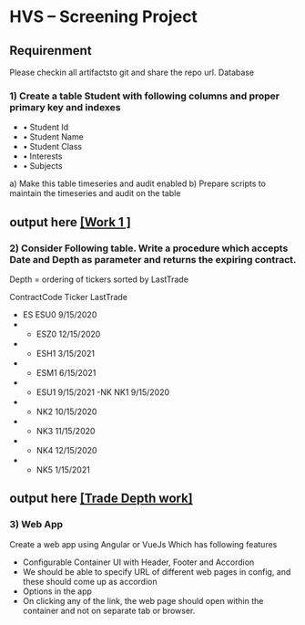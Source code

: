 # HVS – Screening Project

## Requirenment
Please checkin all artifactsto git and share the repo url.
Database
### 1) Create a table Student with following columns and proper primary key and indexes
- • Student Id
- • Student Name
- • Student Class
- • Interests
- • Subjects

a) Make this table timeseries and audit enabled
b) Prepare scripts to maintain the timeseries and audit on the table

##  output here [[Work 1 ]][1]

### 2) Consider Following table. Write a procedure which accepts Date and Depth as parameter and returns the expiring contract.
Depth = ordering of tickers sorted by LastTrade

ContractCode Ticker LastTrade
- ES ESU0 9/15/2020
- - ESZ0 12/15/2020
- - ESH1 3/15/2021
- - ESM1 6/15/2021
- - ESU1 9/15/2021
-NK NK1 9/15/2020
- - NK2 10/15/2020
- - NK3 11/15/2020
- - NK4 12/15/2020
- - NK5 1/15/2021

## output here [[Trade Depth work]][3]
### 3) Web App
Create a web app using Angular or VueJs Which has following features
- Configurable Container UI with Header, Footer and Accordion
- We should be able to specify URL of different web pages in config, and these should come up as accordion
- Options in the app
- On clicking any of the link, the web page should open within the container and not on separate tab or browser.


[1]: https://github.com/jsjodha/hvs-demo/blob/master/1.%20Student%20Table%20with%20Audit%20stream.sql "Work 1"
[1]: https://github.com/jsjodha/hvs-demo/blob/master/1.%20Student%20Table%20with%20Audit%20stream.sql "Work 1"
[3]: https://github.com/jsjodha/hvs-demo/blob/master/2%20Procedure%20for%20Expiring%20contract.sql "Trade depth work"
